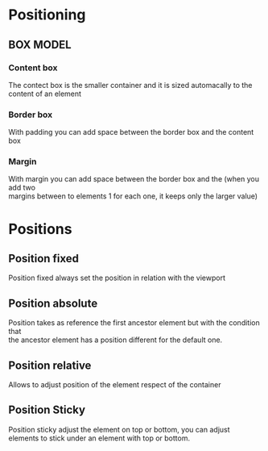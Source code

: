 # Positioning
## BOX MODEL
### Content box
The contect box is the smaller container and it is sized automacally to the content of an element
### Border box
With padding you can add space between the border box and the content box
### Margin
With margin you can add space between the border box and the (when you add two<br> margins between to elements 1 for each one, it keeps only the larger value)

# Positions
## Position fixed
Position fixed always set the position in relation with the viewport
## Position absolute
Position takes as reference the first ancestor  element but with the condition that <br> the ancestor element has a position different for the default one.
## Position relative
Allows to adjust position of the element respect of the container 
## Position Sticky
Position sticky adjust the element on top or bottom, you can adjust elements to stick under an element with top or bottom.